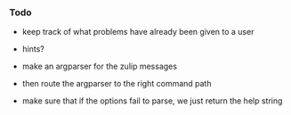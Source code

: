 ### Todo

- keep track of what problems have already been given to a user
- hints?


- make an argparser for the zulip messages
- then route the argparser to the right command path
- make sure that if the options fail to parse, we just return the help string
